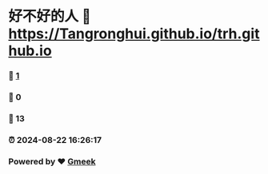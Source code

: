 # 好不好的人 :link: https://Tangronghui.github.io/trh.github.io 
### :page_facing_up: [1](https://Tangronghui.github.io/trh.github.io/tag.html) 
### :speech_balloon: 0 
### :hibiscus: 13 
### :alarm_clock: 2024-08-22 16:26:17 
### Powered by :heart: [Gmeek](https://github.com/Meekdai/Gmeek)
